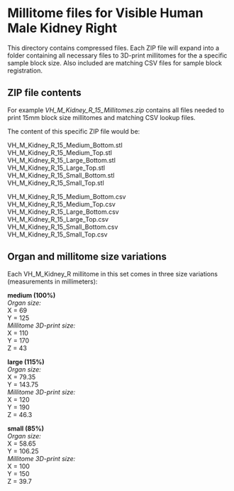 # Millitome files for Visible Human Male Kidney Right

This directory contains compressed files. Each ZIP file will expand into a folder containing all necessary files to 3D-print millitomes for the a specific sample block size. Also included are matching CSV files for sample block registration.

## ZIP file contents

<p>For example <em>VH_M_Kidney_R_15_Millitomes.zip</em> contains all files needed to print 15mm block size millitomes and matching CSV lookup files.</p>

<p>The content of this specific ZIP file would be:</p>

VH_M_Kidney_R_15_Medium_Bottom.stl<br>
VH_M_Kidney_R_15_Medium_Top.stl<br>
VH_M_Kidney_R_15_Large_Bottom.stl<br>
VH_M_Kidney_R_15_Large_Top.stl<br>
VH_M_Kidney_R_15_Small_Bottom.stl<br>
VH_M_Kidney_R_15_Small_Top.stl<br>

VH_M_Kidney_R_15_Medium_Bottom.csv<br>
VH_M_Kidney_R_15_Medium_Top.csv<br>
VH_M_Kidney_R_15_Large_Bottom.csv<br>
VH_M_Kidney_R_15_Large_Top.csv<br>
VH_M_Kidney_R_15_Small_Bottom.csv<br>
VH_M_Kidney_R_15_Small_Top.csv<br>

## Organ and millitome size variations

<p>Each VH_M_Kidney_R millitome in this set comes in three size variations (measurements in millimeters):</p>

<strong>medium (100%)</strong><br>
<em>Organ size:</em><br>
X = 69<br>
Y = 125<br>
<em>Millitome 3D-print size:</em><br>
X = 110<br>
Y = 170<br>
Z = 43<br>

<strong>large (115%)</strong><br>
<em>Organ size:</em><br>
X = 79.35<br>
Y = 143.75<br>
<em>Millitome 3D-print size:</em><br>
X = 120<br>
Y = 190<br>
Z = 46.3<br>

<strong>small (85%)</strong><br>
<em>Organ size:</em><br>
X = 58.65<br>
Y = 106.25<br>
<em>Millitome 3D-print size:</em><br>
X = 100<br>
Y = 150<br>
Z = 39.7<br>
